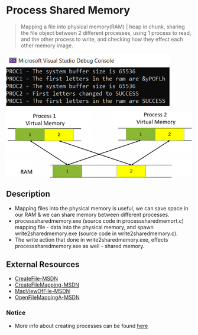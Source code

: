# Process Shared Memory

> Mapping a file into physical memory(RAM) | heap in chunk, sharing the file object between 2 different processes, using 1 process to read, and the other process to write, and checking how they effect each other memory image.

![output](https://github.com/IlayG01/os_concepts_windows/blob/master/processsharedmemory/Images/output.png)

![howitlooks](https://github.com/IlayG01/os_concepts_windows/blob/master/processsharedmemory/Images/howitlooks.png)

## Description

- Mapping files into the physical memory is useful, we can save space in our RAM & we can share memory between different processes.
- processsharedmemory.exe (source code in processsharedmemort.c) mapping file - data into the physical memory, and spawn write2sharedmemory.exe (source code in write2sharedmemory.c).
- The write action that done in write2sharedmemory.exe, effects processsharedmemory.exe as well - shared memory.

## External Resources

- [CreateFile-MSDN](https://docs.microsoft.com/en-us/windows/win32/api/fileapi/nf-fileapi-createfilea)
- [CreateFileMapping-MSDN](https://docs.microsoft.com/en-us/windows/win32/api/winbase/nf-winbase-createfilemappinga)
- [MapViewOfFile-MSDN](https://docs.microsoft.com/en-us/windows/win32/api/memoryapi/nf-memoryapi-mapviewoffile)
- [OpenFileMappingA-MSDN](https://docs.microsoft.com/en-us/windows/win32/api/winbase/nf-winbase-openfilemappinga)

### Notice

- More info about creating processes can be found [here](https://github.com/IlayG01/os_concepts_windows/tree/master/Process)
